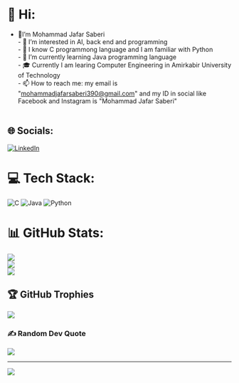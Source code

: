 # 👋 Hi:
-  💫I’m Mohammad Jafar Saberi<br>- 👀 I’m interested in AI, back end and programming<br>- 📔 I know C programmong language and I am familiar with Python<br>- 🌱 I’m currently learning Java programming language<br>- 🎓 Currently I am learing Computer Engineering in Amirkabir University of Technology<br>- 📫 How to reach me: my email is "mohammadjafarsaberi390@gmail.com" and my ID in social like Facebook and Instagram is "Mohammad Jafar Saberi"<br><br>


## 🌐 Socials:
[![LinkedIn](https://img.shields.io/badge/LinkedIn-%230077B5.svg?logo=linkedin&logoColor=white)](https://www.linkedin.com/in/mohammad-jafar-saberi-55b1812a8?lipi=urn%3Ali%3Apage%3Ad_flagship3_profile_view_base_contact_details%3BPrWBbjTnQCqLIb5ZjjfYjA%3D%3D) 

# 💻 Tech Stack:
![C](https://img.shields.io/badge/c-%2300599C.svg?style=for-the-badge&logo=c&logoColor=white) ![Java](https://img.shields.io/badge/java-%23ED8B00.svg?style=for-the-badge&logo=openjdk&logoColor=white) ![Python](https://img.shields.io/badge/python-3670A0?style=for-the-badge&logo=python&logoColor=ffdd54)
# 📊 GitHub Stats:
![](https://github-readme-stats.vercel.app/api?username=jafarsaberi13&theme=dark&hide_border=false&include_all_commits=true&count_private=false)<br/>
![](https://github-readme-streak-stats.herokuapp.com/?user=jafarsaberi13&theme=dark&hide_border=false)<br/>
![](https://github-readme-stats.vercel.app/api/top-langs/?username=jafarsaberi13&theme=dark&hide_border=false&include_all_commits=true&count_private=false&layout=compact)

## 🏆 GitHub Trophies
![](https://github-profile-trophy.vercel.app/?username=jafarsaberi13&theme=radical&no-frame=false&no-bg=true&margin-w=4)

### ✍️ Random Dev Quote
![](https://quotes-github-readme.vercel.app/api?type=vetical&theme=radical)

---
[![](https://visitcount.itsvg.in/api?id=jafarsaberi13&icon=2&color=3)](https://visitcount.itsvg.in)

<!-- Proudly created with GPRM ( https://gprm.itsvg.in ) -->
